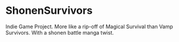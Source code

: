 # ShonenSurvivors
Indie Game Project. More like a rip-off of Magical Survival than Vamp Survivors. With a shonen battle manga twist.

